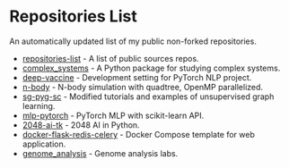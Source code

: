 # Repositories List
An automatically updated list of my public non-forked repositories.
- [repositories-list](https://github.com/yuanx749/repositories-list) - A list of public sources repos.
- [complex_systems](https://github.com/yuanx749/complex_systems) - A Python package for studying complex systems.
- [deep-vaccine](https://github.com/yuanx749/deep-vaccine) - Development setting for PyTorch NLP project.
- [n-body](https://github.com/yuanx749/n-body) - N-body simulation with quadtree, OpenMP parallelized.
- [sg-pyg-sc](https://github.com/yuanx749/sg-pyg-sc) - Modified tutorials and examples of unsupervised graph learning.
- [mlp-pytorch](https://github.com/yuanx749/mlp-pytorch) - PyTorch MLP with scikit-learn API.
- [2048-ai-tk](https://github.com/yuanx749/2048-ai-tk) - 2048 AI in Python.
- [docker-flask-redis-celery](https://github.com/yuanx749/docker-flask-redis-celery) - Docker Compose template for web application.
- [genome_analysis](https://github.com/yuanx749/genome_analysis) - Genome analysis labs.

